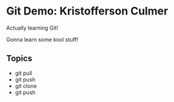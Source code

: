 # Git Demo: Kristofferson Culmer

Actually learning Git!

Gonna learn some kool stuff!

## Topics
- git pull
- git push
- git clone
- git push
